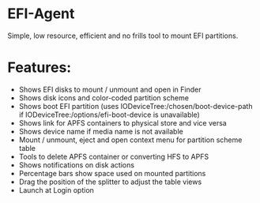 # EFI-Agent
Simple, low resource, efficient and no frills tool to mount EFI partitions.

# Features:
* Shows EFI disks to mount / unmount and open in Finder
* Shows disk icons and color-coded partition scheme
* Shows boot EFI partition (uses IODeviceTree:/chosen/boot-device-path if IODeviceTree:/options/efi-boot-device is unavailable)
* Shows link for APFS containers to physical store and vice versa
* Shows device name if media name is not available
* Mount / unmount, eject and open context menu for partition scheme table
* Tools to delete APFS container or converting HFS to APFS
* Shows notifications on disk actions
* Percentage bars show space used on mounted partitions
* Drag the position of the splitter to adjust the table views
* Launch at Login option
